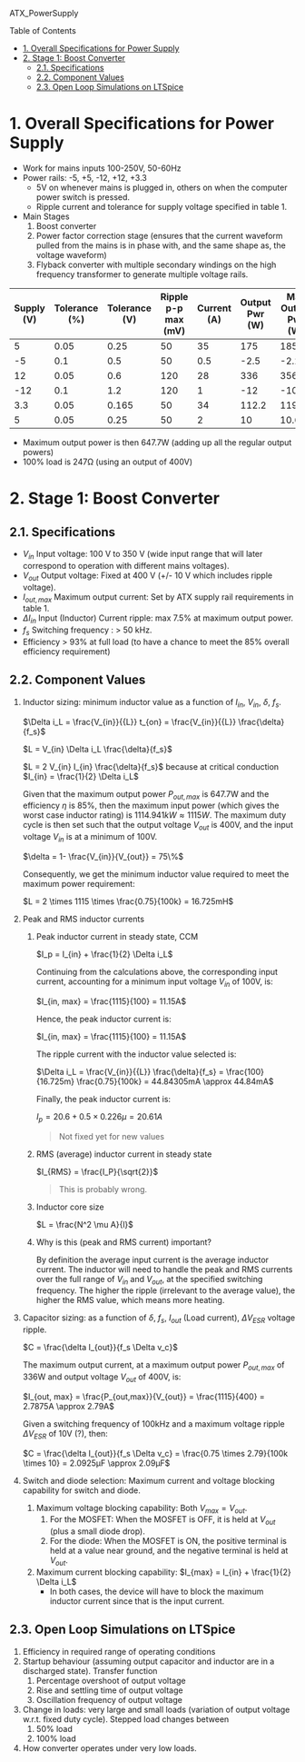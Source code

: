 ATX_PowerSupply

Table of Contents
- [1. Overall Specifications for Power Supply](#1-overall-specifications-for-power-supply)
- [2. Stage 1: Boost Converter](#2-stage-1-boost-converter)
  - [2.1. Specifications](#21-specifications)
  - [2.2. Component Values](#22-component-values)
  - [2.3. Open Loop Simulations on LTSpice](#23-open-loop-simulations-on-ltspice)

# 1. Overall Specifications for Power Supply

- Work for mains inputs 100-250V, 50-60Hz
- Power rails: -5, +5, -12, +12, +3.3
  - 5V on whenever mains is plugged in, others on when the computer power switch is pressed.
  - Ripple current and tolerance for supply voltage specified in table 1.
- Main Stages
  1. Boost converter
  2. Power factor correction stage (ensures that the current waveform pulled from the mains is in phase with, and the same shape as, the voltage waveform)
  3. Flyback converter with multiple secondary windings on the high frequency transformer to generate multiple voltage rails.

| Supply (V) | Tolerance (%) | Tolerance (V) | Ripple p-p max (mV) | Current (A) | Output Pwr (W) | Max Output Pwr (W) | Notes   |
| ---------- | ------------- | ------------- | ------------------- | ----------- | -------------- | ------------------ | ------- |
| 5          | 0.05          | 0.25          | 50                  | 35          | 175            | 185.5              |         |
| \-5        | 0.1           | 0.5           | 50                  | 0.5         | \-2.5          | \-2.225            |         |
| 12         | 0.05          | 0.6           | 120                 | 28          | 336            | 356.16             |         |
| \-12       | 0.1           | 1.2           | 120                 | 1           | \-12           | \-10.68            |         |
| 3.3        | 0.05          | 0.165         | 50                  | 34          | 112.2          | 119.51             |         |
| 5          | 0.05          | 0.25          | 50                  | 2           | 10             | 10.6               | Standby |

- Maximum output power is then 647.7W (adding up all the regular output powers)
- 100% load is 247Ω (using an output of 400V)

# 2. Stage 1: Boost Converter

## 2.1. Specifications

- $V_{in}$ Input voltage: 100 V to 350 V (wide input range that will later correspond to operation with different mains voltages).
- $V_{out}$ Output voltage: Fixed at 400 V (+/- 10 V which includes ripple voltage).
- $I_{out, max}$ Maximum output current: Set by ATX supply rail requirements in table 1.
- $\Delta I_{in}$ Input (Inductor) Current ripple: max 7.5% at maximum output power.
- $f_s$ Switching frequency : > 50 kHz.
- Efficiency > 93% at full load (to have a chance to meet the 85% overall efficiency
requirement)

## 2.2. Component Values

1. Inductor sizing: minimum inductor value as a function of $I_{in}$, $V_{in}$, $\delta$, $f_s$.

    $\Delta i_L = \frac{V_{in}}{{L}} t_{on} = \frac{V_{in}}{{L}} \frac{\delta}{f_s}$

    $L = V_{in} \Delta i_L \frac{\delta}{f_s}$

    $L = 2 V_{in} I_{in} \frac{\delta}{f_s}$ because at critical conduction $I_{in} = \frac{1}{2} \Delta i_L$

    Given that the maximum output power $P_{out,max}$ is 647.7W and the efficiency $\eta$ is 85%, then the maximum input power (which gives the worst case inductor rating) is $1114.941kW \approx 1115W$. The maximum duty cycle is then set such that the output voltage $V_{out}$ is 400V, and the input voltage $V_{in}$ is at a minimum of 100V.

    $\delta = 1- \frac{V_{in}}{V_{out}} = 75\%$
    
    Consequently, we get the minimum inductor value required to meet the maximum power requirement:

    $L = 2 \times 1115 \times \frac{0.75}{100k}  = 16.725mH$

2. Peak and RMS inductor currents
   1. Peak inductor current in steady state, CCM

        $I_p = I_{in} + \frac{1}{2} \Delta i_L$

        Continuing from the calculations above, the corresponding input current, accounting for a minimum input voltage $V_{in}$ of 100V, is:

        $I_{in, max} = \frac{1115}{100} = 11.15A$

        Hence, the peak inductor current is:

        $I_{in, max} = \frac{1115}{100} = 11.15A$

        The ripple current with the inductor value selected is:

        $\Delta i_L = \frac{V_{in}}{{L}} \frac{\delta}{f_s} = \frac{100}{16.725m} \frac{0.75}{100k} = 44.84305mA \approx 44.84mA$

        Finally, the peak inductor current is:

        $I_p = 20.6 + 0.5 \times 0.226 \mu = 20.61A$

        > Not fixed yet for new values

   2. RMS (average) inductor current in steady state
   
        $I_{RMS} = \frac{I_P}{\sqrt{2}}$

        > This is probably wrong.

   3. Inductor core size

        $L = \frac{N^2 \mu A}{l}$

   4. Why is this (peak and RMS current) important?

        By definition the average input current is the average inductor current. The inductor will need to handle the peak and RMS currents over the full range of $V_{in}$ and $V_{out}$, at the specified switching frequency. The higher the ripple (irrelevant to the average value), the higher the RMS value, which means more heating. 

3. Capacitor sizing: as a function of $\delta$, $f_s$, $I_{out}$ (Load current), $\Delta V_{ESR}$ voltage ripple.
        
    $C = \frac{\delta I_{out}}{f_s \Delta v_c}$

    The maximum output current, at a maximum output power $P_{out,max}$ of 336W and output voltage $V_{out}$ of 400V, is:

    $I_{out, max} = \frac{P_{out,max}}{V_{out}} = \frac{1115}{400} = 2.7875A \approx 2.79A$

    Given a switching frequency of 100kHz and a maximum voltage ripple $\Delta V_{ESR}$ of 10V (?), then: 

    $C = \frac{\delta I_{out}}{f_s \Delta v_c} = \frac{0.75 \times 2.79}{100k \times 10} = 2.0925μF \approx 2.09μF$ 

4. Switch and diode selection: Maximum current and voltage blocking capability for switch and diode.
   1. Maximum voltage blocking capability: Both $V_{max} = V_{out}$.
      1. For the MOSFET: When the MOSFET is OFF,  it is held at $V_{out}$ (plus a small diode drop).
      2. For the diode: When the MOSFET is ON, the positive terminal is held at a value near ground, and the negative terminal is held at $V_{out}$.
   2. Maximum current blocking capability: $I_{max} = I_{in} + \frac{1}{2} \Delta i_L$
        - In both cases, the device will have to block the maximum inductor current since that is the input current.


## 2.3. Open Loop Simulations on LTSpice

1. Efficiency in required range of operating conditions
2. Startup behaviour (assuming output capacitor and inductor are in a discharged state). Transfer function
   1. Percentage overshoot of output voltage
   2. Rise and settling time of output voltage
   3. Oscillation frequency of output voltage
3. Change in loads: very large and small loads (variation of output voltage w.r.t. fixed duty cycle). Stepped load changes between
   1. 50% load
   2. 100% load
4. How converter operates under very low loads.
